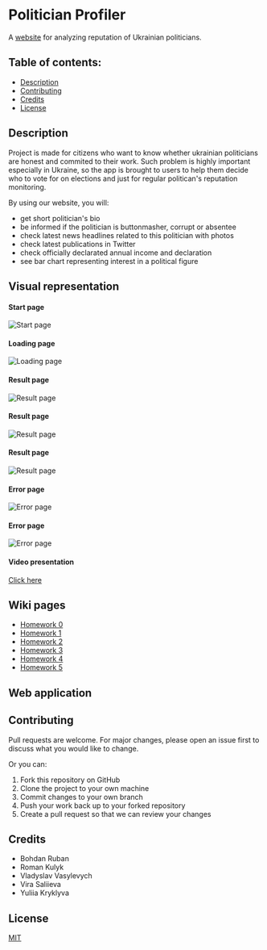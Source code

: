 # Politician Profiler

A [website](https://politician-profiler.herokuapp.com/) for analyzing reputation of Ukrainian politicians.

## Table of contents:
* [Description](#description)
* [Contributing](#contributing)
* [Credits](#credits)
* [License](#license)

## Description

Project is made for citizens who want to know whether ukrainian politicians are honest and commited to their work. Such problem is highly important especially in Ukraine, so the app is brought to users to help them decide who to vote for on elections and just for regular politican's reputation monitoring.

By using our website, you will:
* get short politician's bio
* be informed if the politician is buttonmasher, corrupt or absentee
* check latest news headlines related to this politician with photos
* check latest publications in Twitter
* сheck officially declarated annual income and declaration
* see bar chart representing interest in a political figure

## Visual representation

#### Start page
![Start page](images/1.png)

#### Loading page
![Loading page](images/2.png)

#### Result page
![Result page](images/3.png)

#### Result page
![Result page](images/4.png)

#### Result page
![Result page](images/5.png)

#### Error page
![Error page](images/6.png)

#### Error page
![Error page](images/7.png)

#### Video presentation
[Click here](https://youtu.be/YCokSiGB-GQ)

## Wiki pages

* [Homework 0](https://github.com/iamthewalrus67/politician-profiler/wiki/Домашнє-завдання-№0)
* [Homework 1](https://github.com/iamthewalrus67/politician-profiler/wiki/Домашнє-завдання-№1)
* [Homework 2](https://github.com/iamthewalrus67/politician-profiler/wiki/Домашнє-завдання-№2)
* [Homework 3](https://github.com/iamthewalrus67/politician-profiler/wiki/Домашнє-завдання-№3)
* [Homework 4](https://github.com/iamthewalrus67/politician-profiler/wiki/Домашнє-завдання-№4)
* [Homework 5](https://github.com/iamthewalrus67/politician-profiler/wiki/Домашнє-завдання-№5)


## Web application


## Contributing

Pull requests are welcome. For major changes, please open an issue first to discuss what you would like to change.

Or you can: 
1. Fork this repository on GitHub
2. Clone the project to your own machine
3. Commit changes to your own branch
4. Push your work back up to your forked repository
5. Create a pull request so that we can review your changes

## Credits
* Bohdan Ruban
* Roman Kulyk
* Vladyslav Vasylevych
* Vira Saliieva
* Yuliia Kryklyva

## License
[MIT](LICENSE)

